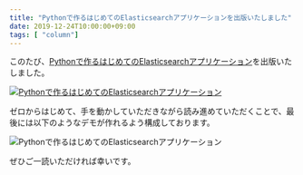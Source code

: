```yaml
---
title: "Pythonで作るはじめてのElasticsearchアプリケーションを出版いたしました"
date: 2019-12-24T10:00:00+09:00
tags: [ "column"]
---
```


このたび、[Pythonで作るはじめてのElasticsearchアプリケーション](https://amzn.to/2PeF5Js)を出版いたしました。


<a href="https://amzn.to/2PeF5Js" target="_blank" rel="noopener noreferrer">
    <img src="/img/python_es.jpg" alt="Pythonで作るはじめてのElasticsearchアプリケーション" />
</a>


ゼロからはじめて、手を動かしていただきながら読み進めていただくことで、最後には以下のようなデモが作れるよう構成しております。


<img src="/img/demo_es.gif" alt="Pythonで作るはじめてのElasticsearchアプリケーション">

ぜひご一読いただければ幸いです。